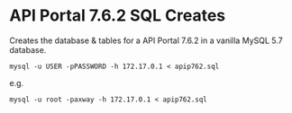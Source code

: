 # API Portal 7.6.2 SQL Creates

Creates the database & tables for a API Portal 7.6.2 in a vanilla MySQL 5.7 database.

`mysql -u USER -pPASSWORD -h 172.17.0.1 < apip762.sql`

e.g.

`mysql -u root -paxway -h 172.17.0.1 < apip762.sql`
